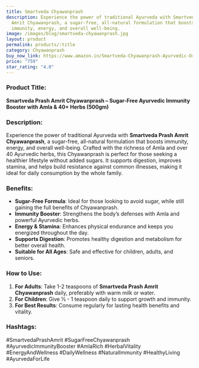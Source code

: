 ```yaml
---
title: Smartveda Chyawanprash
description: Experience the power of traditional Ayurveda with Smartveda Prash
  Amrit Chyawanprash, a sugar-free, all-natural formulation that boosts
  immunity, energy, and overall well-being.
image: /images/blog/smartveda-chyawanprash.jpg
layout: product
permalink: products/:title
category: Chyawanprash
buy_now_link: https://www.amazon.in/Smartveda-Chyawanprash-Ayurvedic-Organic-Strength/dp/B0B97SMC99/ref=sr_1_49?crid=1A6EBHCVM05PF&tag=m0150-21
price: "759"
star_rating: "4.0"
---
```

### Product Title:
**Smartveda Prash Amrit Chyawanprash – Sugar-Free Ayurvedic Immunity Booster with Amla & 40+ Herbs (500gm)**

### Description:
Experience the power of traditional Ayurveda with **Smartveda Prash Amrit Chyawanprash**, a sugar-free, all-natural formulation that boosts immunity, energy, and overall well-being. Crafted with the richness of Amla and over 40 Ayurvedic herbs, this Chyawanprash is perfect for those seeking a healthier lifestyle without added sugars. It supports digestion, improves stamina, and helps build resistance against common illnesses, making it ideal for daily consumption by the whole family.

### Benefits:
- **Sugar-Free Formula**: Ideal for those looking to avoid sugar, while still gaining the full benefits of Chyawanprash.
- **Immunity Booster**: Strengthens the body’s defenses with Amla and powerful Ayurvedic herbs.
- **Energy & Stamina**: Enhances physical endurance and keeps you energized throughout the day.
- **Supports Digestion**: Promotes healthy digestion and metabolism for better overall health.
- **Suitable for All Ages**: Safe and effective for children, adults, and seniors.

### How to Use:
1. **For Adults**: Take 1-2 teaspoons of **Smartveda Prash Amrit Chyawanprash** daily, preferably with warm milk or water.
2. **For Children**: Give ½ - 1 teaspoon daily to support growth and immunity.
3. **For Best Results**: Consume regularly for lasting health benefits and vitality.

### Hashtags:
#SmartvedaPrashAmrit #SugarFreeChyawanprash #AyurvedicImmunityBooster #AmlaRich #HerbalVitality #EnergyAndWellness #DailyWellness #NaturalImmunity #HealthyLiving #AyurvedaForLife

